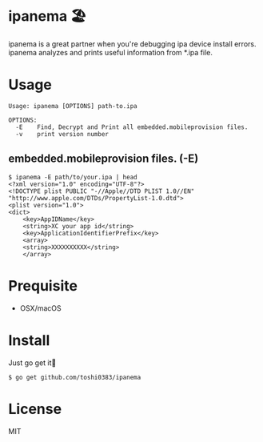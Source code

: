# ipanema 🏖

ipanema is a great partner when you're debugging ipa device install errors.
ipanema analyzes and prints useful information from *.ipa file.

# Usage

```
Usage: ipanema [OPTIONS] path-to.ipa

OPTIONS:
  -E    Find, Decrypt and Print all embedded.mobileprovision files.
  -v    print version number
```

## embedded.mobileprovision files. (-E)
```
$ ipanema -E path/to/your.ipa | head
<?xml version="1.0" encoding="UTF-8"?>
<!DOCTYPE plist PUBLIC "-//Apple//DTD PLIST 1.0//EN" "http://www.apple.com/DTDs/PropertyList-1.0.dtd">
<plist version="1.0">
<dict>
    <key>AppIDName</key>
    <string>XC your app id</string>
    <key>ApplicationIdentifierPrefix</key>
    <array>
    <string>XXXXXXXXXX</string>
    </array>
```

# Prequisite

- OSX/macOS

# Install

Just go get it🚀

```
$ go get github.com/toshi0383/ipanema
```

# License
MIT
